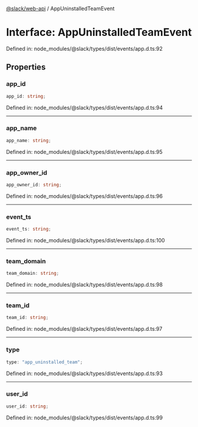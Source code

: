 [@slack/web-api](../index.md) / AppUninstalledTeamEvent

# Interface: AppUninstalledTeamEvent

Defined in: node\_modules/@slack/types/dist/events/app.d.ts:92

## Properties

### app\_id

```ts
app_id: string;
```

Defined in: node\_modules/@slack/types/dist/events/app.d.ts:94

***

### app\_name

```ts
app_name: string;
```

Defined in: node\_modules/@slack/types/dist/events/app.d.ts:95

***

### app\_owner\_id

```ts
app_owner_id: string;
```

Defined in: node\_modules/@slack/types/dist/events/app.d.ts:96

***

### event\_ts

```ts
event_ts: string;
```

Defined in: node\_modules/@slack/types/dist/events/app.d.ts:100

***

### team\_domain

```ts
team_domain: string;
```

Defined in: node\_modules/@slack/types/dist/events/app.d.ts:98

***

### team\_id

```ts
team_id: string;
```

Defined in: node\_modules/@slack/types/dist/events/app.d.ts:97

***

### type

```ts
type: "app_uninstalled_team";
```

Defined in: node\_modules/@slack/types/dist/events/app.d.ts:93

***

### user\_id

```ts
user_id: string;
```

Defined in: node\_modules/@slack/types/dist/events/app.d.ts:99
